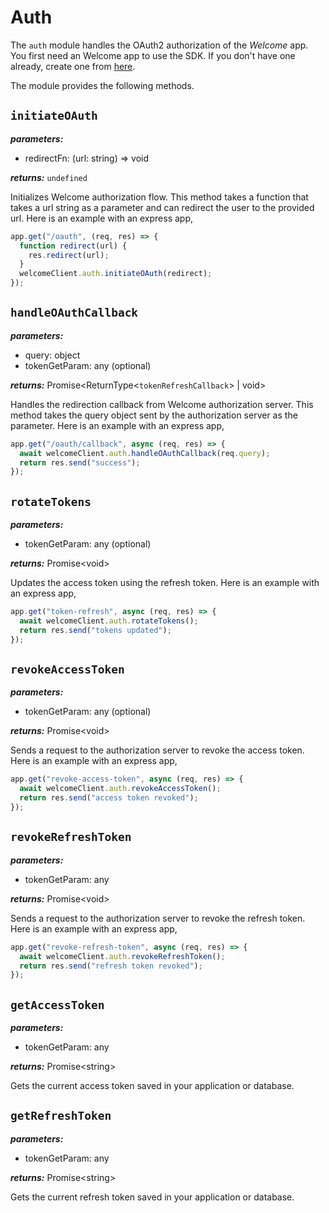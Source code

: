 # Auth

The `auth` module handles the OAuth2 authorization of the _Welcome_ app. You first need an Welcome app to use the SDK. If you don't have one already, create one from [here](https://app.welcomesoftware.com/cloud/settings/apps-and-webhooks/apps/create).

The module provides the following methods.

## `initiateOAuth`

**_parameters:_**

- redirectFn: (url: string) => void

**_returns:_** `undefined`

Initializes Welcome authorization flow. This method takes a function that takes a url string as a parameter and can redirect the user to the provided url. Here is an example with an express app,

```js
app.get("/oauth", (req, res) => {
  function redirect(url) {
    res.redirect(url);
  }
  welcomeClient.auth.initiateOAuth(redirect);
});
```

## `handleOAuthCallback`

**_parameters:_**

- query: object
- tokenGetParam: any (optional)

**_returns:_** Promise<ReturnType<`tokenRefreshCallback`> | void>

Handles the redirection callback from Welcome authorization server. This method takes the query object sent by the authorization server as the parameter. Here is an example with an express app,

```js
app.get("/oauth/callback", async (req, res) => {
  await welcomeClient.auth.handleOAuthCallback(req.query);
  return res.send("success");
});
```

## `rotateTokens`

**_parameters:_**

- tokenGetParam: any (optional)

**_returns:_** Promise\<void\>

Updates the access token using the refresh token. Here is an example with an express app,

```js
app.get("token-refresh", async (req, res) => {
  await welcomeClient.auth.rotateTokens();
  return res.send("tokens updated");
});
```

## `revokeAccessToken`

**_parameters:_**

- tokenGetParam: any (optional)

**_returns:_** Promise\<void\>

Sends a request to the authorization server to revoke the access token. Here is an example with an express app,

```js
app.get("revoke-access-token", async (req, res) => {
  await welcomeClient.auth.revokeAccessToken();
  return res.send("access token revoked");
});
```

## `revokeRefreshToken`

**_parameters:_**

- tokenGetParam: any

**_returns:_** Promise\<void\>

Sends a request to the authorization server to revoke the refresh token. Here is an example with an express app,

```js
app.get("revoke-refresh-token", async (req, res) => {
  await welcomeClient.auth.revokeRefreshToken();
  return res.send("refresh token revoked");
});
```

## `getAccessToken`

**_parameters:_**

- tokenGetParam: any

**_returns:_** Promise\<string\>

Gets the current access token saved in your application or database.

## `getRefreshToken`

**_parameters:_**

- tokenGetParam: any

**_returns:_** Promise\<string\>

Gets the current refresh token saved in your application or database.
